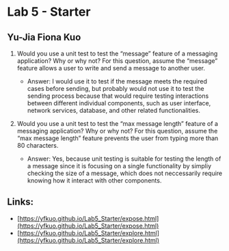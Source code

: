 # Lab 5 - Starter
## Yu-Jia Fiona Kuo
1) Would you use a unit test to test the “message” feature of a messaging application? Why or why not? For this question, assume the “message” feature allows a user to write and send a message to another user.
    - Answer: I would use it to test if the message meets the required cases before sending, but probably would not use it to test the sending process because that would require testing interactions between different individual components, such as user interface, network services, database, and other related functionalities.
  
2) Would you use a unit test to test the “max message length” feature of a messaging application? Why or why not? For this question, assume the “max message length” feature prevents the user from typing more than 80 characters.
    - Answer: Yes, because unit testing is suitable for testing the length of a message since it is focusing on a single functionality by simpliy checking the size of a message, which does not neccessarily require knowing how it interact with other components.
  
## Links:
- [https://yfkuo.github.io/Lab5_Starter/expose.html](https://yfkuo.github.io/Lab5_Starter/expose.html)
- [https://yfkuo.github.io/Lab5_Starter/explore.html](https://yfkuo.github.io/Lab5_Starter/explore.html)
